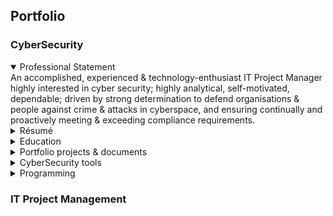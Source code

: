## Portfolio

### CyberSecurity
<details open>
  <summary>Professional Statement</summary>
  An accomplished, experienced & technology-enthusiast IT Project Manager highly interested in cyber security; 
  highly analytical, self-motivated, dependable; driven by strong determination to defend organisations & people against crime & attacks in cyberspace, and ensuring continually and proactively meeting & exceeding  compliance requirements.
</details>
<details>
  <summary>Résumé</summary>
</details>
<details>
  <summary>Education</summary>
</details>
<details>
  <summary>Portfolio projects & documents</summary>
  Sample Security Audit (as part of "Google Cybersecurity Professional Certificate):
  
     Input 1: "Botium Toys - Scope, goals, and risk assessment report" : 
         https://docs.google.com/document/d/e/2PACX-1vQ1a_TZUjuzF5ApgccACKUdTGJf38DWFfIpcJ92H0_TyRyMPB1K9tq9wiIkFZlN2put2DfnkIF93c_8/pub
  
     Input 2: "Control categories"
         https://docs.google.com/document/d/e/2PACX-1vTc6jL_VYRmjK2lgJkYCDdsjATg2CR1HCNwlAlktxiHhJCh3wBZbHvML4my-4U5SY92kRQ4Ii09AEAS/pub
     
     Output: Security Audit (using Controls and compliance checklist) :  
         https://docs.google.com/document/d/e/2PACX-1vSUPiRNAN6sA9OGi6R3jO4mK-DPhgcVA9ZBTgeiDUjYnHaRSSYXIsHc43m63BRD73mtXyGt9_dTJEGK/pub
  
</details>
<details>
  <summary>CyberSecurity tools</summary>
  
  SIEM tools: for collection, analysis & alerting, but not for responding to contain a threat when an incident occurs.  
     Splunk Enterprise (for internally hosted) | Splunk Cloud (for cloud hosted - managed by Splunk themselves/SaaS)
     Chronicle (by Google)
     Azure Monitor
  
  SOAR tools: for automated response (typically containment measures when an incident occurs)

  IDS (Intrusion Detection System): Could be Host-based or Network-based. Examples are: Suricata, SolarWinds, Splunk, AlienVault OSSIM, Snort, Zeek, IBM QRadar, Security Onion,Open WIPS-NG, Sagan.

  How is IDS different from SIEM? IDS covers the Security Event Management part of SIEM - i.e. focussed only on examining live network traffic (but not on saved log data).
  
  IPS (Intrusion Prevention System): Examples are: Cisco Secure Firewall, TrendMicro TippingPoint, McAfee, Trellix, AlertLogic MDR, SecurityOnion, Palo Alto Networks Threat Prevention, Suricata, Snort, OSSEC, Zeek, Sagan.
  
  
</details>
<details>
  <summary>Programming</summary>
</details>

### IT Project Management
